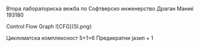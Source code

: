 Втора лабораториска вежба по Софтверско инженерство
Драган Маниќ 193180

Control Flow Graph
![CFG]{SI.png}

Цикломатска комплексност
5+1=6
Предикратни јазил + 1
